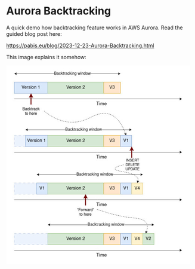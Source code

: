 Aurora Backtracking
===================
A quick demo how backtracking feature works in AWS Aurora.
Read the guided blog post here:

https://pabis.eu/blog/2023-12-23-Aurora-Backtracking.html

This image explains it somehow:

![Aurora Backtracking](.docs/backtracking-graph.jpg)